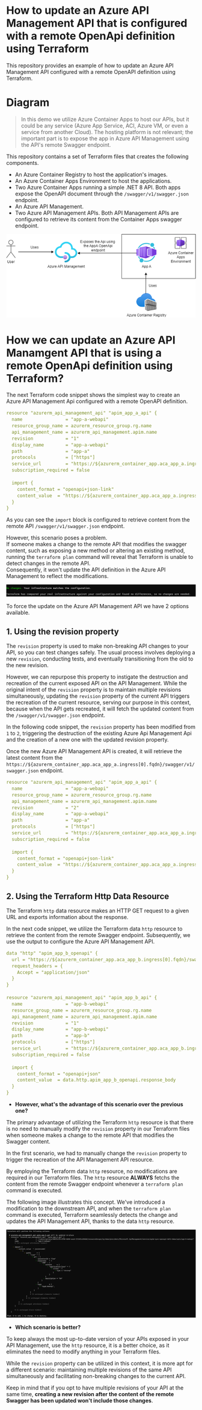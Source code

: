 # How to update an Azure API Management API that is configured with a remote OpenApi definition using Terraform

This repository provides an example of how to update an Azure API Management API configured with a remote OpenAPI definition using Terraform.


# **Diagram**

> In this demo we utilize Azure Container Apps to host our APIs, but it could be any service (Azure App Service, ACI, Azure VM, or even a service from another Cloud). The hosting platform is not relevant; the important part is to expose the app in Azure API Management using the API's remote Swagger endpoint.

This repository contains a set of Terraform files that creates the following components.

- An Azure Container Registry to host the application's images.
- An Azure Container Apps Environment to host the applications.
- Two Azure Container Apps running a simple .NET 8 API. Both apps expose the OpenAPI document through the ``/swagger/v1/swagger.json`` endpoint.
- An Azure API Management.
- Two Azure API Management APIs. Both API Management APIs are configured to retrieve its content from the Container Apps swagger endpoint.


![diagram](https://raw.githubusercontent.com/karlospn/how-to-update-an-azure-api-mgmt-api-that-uses-a-remote-openapi-using-terraform/main/docs/scenario-diagram.png)



# How we can update an Azure API Manamgent API that is using a remote OpenApi definition using Terraform?

The next Terraform code snippet shows the simplest way to create an Azure API Management Api configured with a remote OpenAPI definition. 

```yml
resource "azurerm_api_management_api" "apim_app_a_api" {
  name                = "app-a-webapi"
  resource_group_name = azurerm_resource_group.rg.name
  api_management_name = azurerm_api_management.apim.name
  revision            = "1"
  display_name        = "app-a-webapi"
  path                = "app-a"
  protocols           = ["https"]
  service_url         = "https://${azurerm_container_app.aca_app_a.ingress[0].fqdn}"
  subscription_required = false

  import {
    content_format = "openapi+json-link"
    content_value  = "https://${azurerm_container_app.aca_app_a.ingress[0].fqdn}/swagger/v1/swagger.json"
  }
}
```

As you can see the ``import`` block is configured to retrieve content from the remote API ``/swagger/v1/swagger.json`` endpoint.

However, this scenario poses a problem.    
If someone makes a change to the remote API that modifies the swagger content, such as exposing a new method or altering an existing method, running the ``terraform plan`` command will reveal that Terraform is unable to detect changes in the remote API.    
Consequently, it won't update the API definition in the Azure API Management to reflect the modifications.

![tf-plan](https://raw.githubusercontent.com/karlospn/how-to-update-an-azure-api-mgmt-api-that-uses-a-remote-openapi-using-terraform/main/docs/tf-plan-output.png)

To force the update on the Azure API Management API we have 2 options available.

## **1. Using the revision property**

The ``revision`` property is used to make non-breaking API changes to your API, so you can test changes safely. The usual process involves deploying a new ``revision``, conducting tests, and eventually transitioning from the old to the new revision.

However, we can repurpose this property to instigate the destruction and recreation of the current exposed API on the API Management. While the original intent of the ``revision`` property is to maintain multiple revisions simultaneously, updating the ``revision`` property of the current API triggers the recreation of the current resource, serving our purpose in this context, because when the API gets recreated, it will fetch the updated content from the ``/swagger/v1/swagger.json`` endpoint.

In the following code snippet, the ``revision`` property has been modified from ``1`` to ``2``, triggering the destruction of the existing Azure Api Management Api and the creation of a new one with the updated revision property.    

Once the new Azure API Management API is created, it will retrieve the latest content from the ``https://${azurerm_container_app.aca_app_a.ingress[0].fqdn}/swagger/v1/swagger.json`` endpoint.

```yml
resource "azurerm_api_management_api" "apim_app_a_api" {
  name                = "app-a-webapi"
  resource_group_name = azurerm_resource_group.rg.name
  api_management_name = azurerm_api_management.apim.name
  revision            = "2"
  display_name        = "app-a-webapi"
  path                = "app-a"
  protocols           = ["https"]
  service_url         = "https://${azurerm_container_app.aca_app_a.ingress[0].fqdn}"
  subscription_required = false

  import {
    content_format = "openapi+json-link"
    content_value  = "https://${azurerm_container_app.aca_app_a.ingress[0].fqdn}/swagger/v1/swagger.json"
  }
}
```

## **2. Using the Terraform Http Data Resource**

The Terraform ``http`` data resource makes an HTTP GET request to a given URL and exports information about the response.

In the next code snippet, we utilize the Terraform data ``http`` resource to retrieve the content from the remote Swagger endpoint. Subsequently, we use the output to configure the Azure API Management API.

```yml
data "http" "apim_app_b_openapi" {
  url = "https://${azurerm_container_app.aca_app_b.ingress[0].fqdn}/swagger/v1/swagger.json"
  request_headers = {
    Accept = "application/json"
  }
}

resource "azurerm_api_management_api" "apim_app_b_api" {
  name                = "app-b-webapi"
  resource_group_name = azurerm_resource_group.rg.name
  api_management_name = azurerm_api_management.apim.name
  revision            = "1"
  display_name        = "app-b-webapi"
  path                = "app-b"
  protocols           = ["https"]
  service_url         = "https://${azurerm_container_app.aca_app_b.ingress[0].fqdn}"
  subscription_required = false

  import {
    content_format = "openapi+json"
    content_value  = data.http.apim_app_b_openapi.response_body
  }
}
```

- **However, what's the advantage of this scenario over the previous one?**

The primary advantage of utilizing the Terraform ``http`` resource is that there is no need to manually modify the ``revision`` property in our Terraform files when someone makes a change to the remote API that modifies the Swagger content.

In the first scenario, we had to manually change the ``revision`` property to trigger the recreation of the API Management API resource.

By employing the Terraform data ``http`` resource, no modifications are required in our Terraform files. The ``http`` resource **ALWAYS** fetchs the content from the remote Swagger endpoint whenever a ``terraform plan`` command is executed.

The following image illustrates this concept. We've introduced a modification to the downstream API, and when the ``terraform plan`` command is executed, Terraform seamlessly detects the change and updates the API Management API, thanks to the data ``http`` resource.

![data-http-resource-tf-plan-output](https://raw.githubusercontent.com/karlospn/how-to-update-an-azure-api-mgmt-api-that-uses-a-remote-openapi-using-terraform/main/docs/http-resource-tf-plan-output.png)

- **Which scenario is better?**

To keep always the most up-to-date version of your APIs exposed in your API Management, use the ``http`` resource, it is a better choice, as it eliminates the need to modify anything in your Terraform files.   

While the ``revision`` property can be utilized in this context, it is more apt for a different scenario: maintaining multiple revisions of the same API simultaneously and facilitating non-breaking changes to the current API.    

Keep in mind that if you opt to have multiple revisions of your API at the same time, **creating a new revision after the content of the remote Swagger has been updated won't include those changes**.
